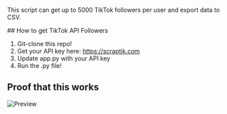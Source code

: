 This script can get up to 5000 TikTok followers per user and export data to CSV.

## How to get TikTok API Followers
1. Git-clone this repo!
2. Get your API key here: https://scraptik.com
3. Update app.py with your API key
4. Run the .py file!

## Proof that this works
![Preview](https://i.imgur.com/QqpH74a.png)
